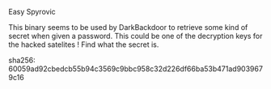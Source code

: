 Easy Spyrovic

This binary seems to be used by DarkBackdoor to retrieve some kind of secret when given a password. This could be one of the decryption keys for the hacked satelites ! Find what the secret is.

sha256: 60059ad92cbedcb55b94c3569c9bbc958c32d226df66ba53b471ad9039679c16
